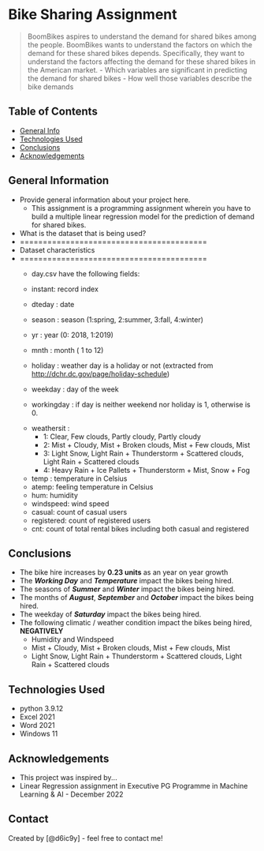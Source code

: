 # Bike Sharing Assignment
> BoomBikes aspires to understand the demand for shared bikes among the people.
> BoomBikes wants to understand the factors on which the demand for these shared bikes depends. 
> Specifically, they want to understand the factors affecting the demand for these shared bikes in the American market.
	- Which variables are significant in predicting the demand for shared bikes
	- How well those variables describe the bike demands


## Table of Contents
* [General Info](#general-information)
* [Technologies Used](#technologies-used)
* [Conclusions](#conclusions)
* [Acknowledgements](#acknowledgements)

<!-- You can include any other section that is pertinent to your problem -->

## General Information
- Provide general information about your project here.
	- This assignment is a programming assignment wherein you have to build a multiple linear regression model for the prediction of demand for shared bikes.
- What is the dataset that is being used?
- =========================================
- Dataset characteristics
- =========================================	
	- day.csv have the following fields:
	
	- instant: record index
	- dteday : date
	- season : season (1:spring, 2:summer, 3:fall, 4:winter)
	- yr : year (0: 2018, 1:2019)
	- mnth : month ( 1 to 12)
	- holiday : weather day is a holiday or not (extracted from http://dchr.dc.gov/page/holiday-schedule)
	- weekday : day of the week
	- workingday : if day is neither weekend nor holiday is 1, otherwise is 0.
	+ weathersit : 
		- 1: Clear, Few clouds, Partly cloudy, Partly cloudy
		- 2: Mist + Cloudy, Mist + Broken clouds, Mist + Few clouds, Mist
		- 3: Light Snow, Light Rain + Thunderstorm + Scattered clouds, Light Rain + Scattered clouds
		- 4: Heavy Rain + Ice Pallets + Thunderstorm + Mist, Snow + Fog
	- temp : temperature in Celsius
	- atemp: feeling temperature in Celsius
	- hum: humidity
	- windspeed: wind speed
	- casual: count of casual users
	- registered: count of registered users
	- cnt: count of total rental bikes including both casual and registered


## Conclusions
- The bike hire increases by **0.23 units** as an year on year growth
- The ***Working Day*** and ***Temperature*** impact the bikes being hired.
- The seasons of ***Summer*** and ***Winter*** impact the bikes being hired.
- The months of ***August***, ***September*** and ***October*** impact the bikes being hired.
- The weekday of ***Saturday*** impact the bikes being hired.
- The following climatic / weather condition impact the bikes being hired, **NEGATIVELY**
    - Humidity and Windspeed
    - Mist + Cloudy, Mist + Broken clouds, Mist + Few clouds, Mist
    - Light Snow, Light Rain + Thunderstorm + Scattered clouds, Light Rain + Scattered clouds

<!-- You don't have to answer all the questions - just the ones relevant to your project. -->


## Technologies Used
- python 3.9.12
- Excel 2021
- Word 2021
- Windows 11

<!-- As the libraries versions keep on changing, it is recommended to mention the version of library used in this project -->

## Acknowledgements
- This project was inspired by...
- Linear Regression assignment in Executive PG Programme in Machine Learning & AI - December 2022


## Contact
Created by [@d6ic9y] - feel free to contact me!


<!-- Optional -->
<!-- ## License -->
<!-- This project is open source and available under the [... License](). -->

<!-- You don't have to include all sections - just the one's relevant to your project -->